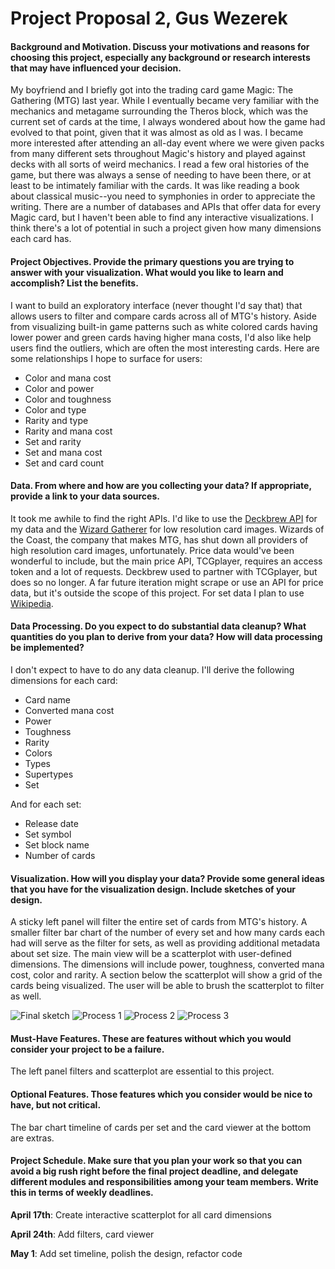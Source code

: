 # Project Proposal 2, Gus Wezerek

#### Background and Motivation. Discuss your motivations and reasons for choosing this project, especially any background or research interests that may have influenced your decision.
My boyfriend and I briefly got into the trading card game Magic: The Gathering (MTG) last year. While I eventually became very familiar with the mechanics and metagame surrounding the Theros block, which was the current set of cards at the time, I always wondered about how the game had evolved to that point, given that it was almost as old as I was. I became more interested after attending an all-day event where we were given packs from many different sets throughout Magic's history and played against decks with all sorts of weird mechanics. I read a few oral histories of the game, but there was always a sense of needing to have been there, or at least to be intimately familiar with the cards. It was like reading a book about classical music--you need to symphonies in order to appreciate the writing. There are a number of databases and APIs that offer data for every Magic card, but I haven't been able to find any interactive visualizations. I think there's a lot of potential in such a project given how many dimensions each card has.

#### Project Objectives. Provide the primary questions you are trying to answer with your visualization. What would you like to learn and accomplish? List the benefits.
I want to build an exploratory interface (never thought I'd say that) that allows users to filter and compare cards across all of MTG's history. Aside from visualizing built-in game patterns such as white colored cards having lower power and green cards having higher mana costs, I'd also like help users find the outliers, which are often the most interesting cards. Here are some relationships I hope to surface for users:

* Color and mana cost
* Color and power
* Color and toughness
* Color and type
* Rarity and type
* Rarity and mana cost
* Set and rarity
* Set and mana cost
* Set and card count

#### Data. From where and how are you collecting your data? If appropriate, provide a link to your data sources.
It took me awhile to find the right APIs. I'd like to use the [Deckbrew API](http://deckbrew.com/api/) for my data and the [Wizard Gatherer](http://gatherer.wizards.com/Pages/Default.aspx) for low resolution card images. Wizards of the Coast, the company that makes MTG, has shut down all providers of high resolution card images, unfortunately. Price data would've been wonderful to include, but the main price API, TCGplayer, requires an access token and a lot of requests. Deckbrew used to partner with TCGplayer, but does so no longer. A far future iteration might scrape or use an API for price data, but it's outside the scope of this project. For set data I plan to use [Wikipedia](http://en.wikipedia.org/wiki/List_of_Magic:_The_Gathering_sets).

#### Data Processing. Do you expect to do substantial data cleanup? What quantities do you plan to derive from your data? How will data processing be implemented?
I don't expect to have to do any data cleanup. I'll derive the following dimensions for each card:

* Card name
* Converted mana cost
* Power
* Toughness
* Rarity
* Colors
* Types
* Supertypes
* Set

And for each set:

* Release date
* Set symbol
* Set block name
* Number of cards

#### Visualization. How will you display your data? Provide some general ideas that you have for the visualization design. Include sketches of your design.
A sticky left panel will filter the entire set of cards from MTG's history. A smaller filter bar chart of the number of every set and how many cards each had will serve as the filter for sets, as well as providing additional metadata about set size. The main view will be a scatterplot with user-defined dimensions. The dimensions will include power, toughness, converted mana cost, color and rarity. A section below the scatterplot will show a grid of the cards being visualized. The user will be able to brush the scatterplot to filter as well.

![Final sketch](proposal_assets/final.jpg)
![Process 1](proposal_assets/process_1.jpg)
![Process 2](proposal_assets/process_2.jpg)
![Process 3](proposal_assets/process_3.jpg)


#### Must-Have Features. These are features without which you would consider your project to be a failure.
The left panel filters and scatterplot are essential to this project.

#### Optional Features. Those features which you consider would be nice to have, but not critical.
The bar chart timeline of cards per set and the card viewer at the bottom are extras.

#### Project Schedule. Make sure that you plan your work so that you can avoid a big rush right before the final project deadline, and delegate different modules and responsibilities among your team members. Write this in terms of weekly deadlines.

**April 17th**: Create interactive scatterplot for all card dimensions

**April 24th**: Add filters, card viewer

**May 1**: Add set timeline, polish the design, refactor code
